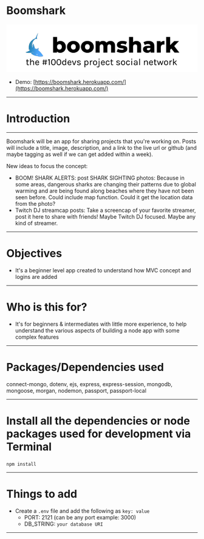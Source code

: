 # Boomshark

![Boomshark](https://raw.githubusercontent.com/jamespro/boomshark/main/public/img/banner.png)

* Demo: [https://boomshark.herokuapp.com/](https://boomshark.herokuapp.com/)

---

# Introduction

---

Boomshark will be an app for sharing projects that you're working on. Posts will include a title, image, description, and a link to the live url or github (and maybe tagging as well if we can get added within a week). 

New ideas to focus the concept:
* BOOM! SHARK ALERTS: post SHARK SIGHTING photos: Because in some areas, dangerous sharks are changing their patterns due to global warming and are being found along beaches where they have not been seen before. Could include map function. Could it get the location data from the photo?
* Twitch DJ streamcap posts: Take a screencap of your favorite streamer, post it here to share with friends! Maybe Twitch DJ focused. Maybe any kind of streamer.


---

# Objectives

- It's a beginner level app created to understand how MVC concept and logins are added

---

# Who is this for?

- It's for beginners & intermediates with little more experience, to help understand the various aspects of building a node app with some complex features

---

# Packages/Dependencies used

connect-mongo, dotenv, ejs, express, express-session, mongodb, mongoose, morgan, nodemon, passport, passport-local

---

# Install all the dependencies or node packages used for development via Terminal

`npm install`

---

# Things to add

- Create a `.env` file and add the following as `key: value`
  - PORT: 2121 (can be any port example: 3000)
  - DB_STRING: `your database URI`
 ---


